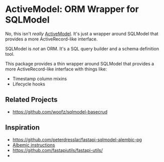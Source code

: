 # ActiveModel: ORM Wrapper for SQLModel

No, this isn't *really* [ActiveModel](https://guides.rubyonrails.org/active_model_basics.html). It's just a wrapper around SQLModel that provides a more ActiveRecord-like interface.

SQLModel is *not* an ORM. It's a SQL query builder and a schema definition tool.

This package provides a thin wrapper around SQLModel that provides a more ActiveRecord-like interface with things like:

* Timestamp column mixins
* Lifecycle hooks

## Related Projects

* https://github.com/woofz/sqlmodel-basecrud

## Inspiration

* https://github.com/peterdresslar/fastapi-sqlmodel-alembic-pg
* [Albemic instructions](https://github.com/fastapi/sqlmodel/pull/899/files)
* https://github.com/fastapiutils/fastapi-utils/
*